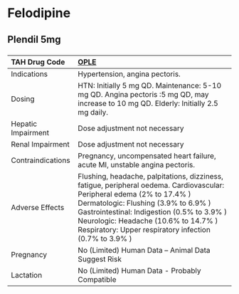# Felodipine

## Plendil 5mg

##### 

| TAH Drug Code      | [OPLE](https://www.tahsda.org.tw/drugs/hissearch.php?drug_code=OPLE)                                                                                                                                                                                                                                          |
|:-------------------|:--------------------------------------------------------------------------------------------------------------------------------------------------------------------------------------------------------------------------------------------------------------------------------------------------------------|
| Indications        | Hypertension, angina pectoris.                                                                                                                                                                                                                                                                                |
| Dosing             | HTN: Initially 5 mg QD. Maintenance: 5-10 mg QD. Angina pectoris :5 mg QD, may increase to 10 mg QD. Elderly: Initially 2.5 mg daily.                                                                                                                                                                         |
| Hepatic Impairment | Dose adjustment not necessary                                                                                                                                                                                                                                                                                 |
| Renal Impairment   | Dose adjustment not necessary                                                                                                                                                                                                                                                                                 |
| Contraindications  | Pregnancy, uncompensated heart failure, acute MI, unstable angina pectoris.                                                                                                                                                                                                                                   |
| Adverse Effects    | Flushing, headache, palpitations, dizziness, fatigue, peripheral oedema. Cardiovascular: Peripheral edema (2% to 17.4% ) Dermatologic: Flushing (3.9% to 6.9% ) Gastrointestinal: Indigestion (0.5% to 3.9% ) Neurologic: Headache (10.6% to 14.7% ) Respiratory: Upper respiratory infection (0.7% to 3.9% ) |
| Pregnancy          | No (Limited) Human Data – Animal Data Suggest Risk                                                                                                                                                                                                                                                            |
| Lactation          | No (Limited) Human Data - Probably Compatible                                                                                                                                                                                                                                                                 |

